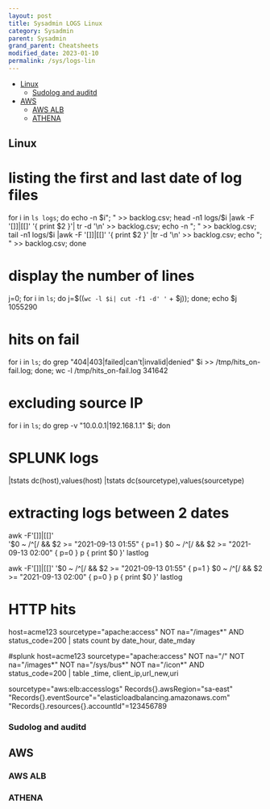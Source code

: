 ```yaml
---
layout: post
title: Sysadmin LOGS Linux
category: Sysadmin
parent: Sysadmin
grand_parent: Cheatsheets
modified_date: 2023-01-10
permalink: /sys/logs-lin
---
```


<!-- vscode-markdown-toc -->
* [Linux](#Linux)
	* [Sudolog and auditd](#Sudologandauditd)
* [AWS](#AWS)
	* [AWS ALB](#AWSALB)
	* [ATHENA](#ATHENA)

<!-- vscode-markdown-toc-config
	numbering=false
	autoSave=true
	/vscode-markdown-toc-config -->
<!-- /vscode-markdown-toc -->

## <a name='Linux'></a>Linux

# listing the first and last date of log files 
for i in `ls logs`; do echo -n $i"; " >> backlog.csv; head -n1 logs/$i |awk -F '[]]|[[]' '{ print $2 }'| tr -d '\n' >> backlog.csv; echo -n "; " >> backlog.csv; tail -n1 logs/$i |awk -F '[]]|[[]' '{ print $2 }' |tr -d '\n' >> backlog.csv; echo "; " >> backlog.csv; done

# display the number of lines
j=0; for i in `ls`; do j=$((`wc -l $i| cut -f1 -d' '` + $j)); done; echo $j
1055290

# hits on fail
for i in `ls`; do grep "404\|403\|failed\|can't\|invalid\|denied" $i >> /tmp/hits_on-fail.log; done; wc -l /tmp/hits_on-fail.log
341642

# excluding source IP
for i in `ls`; do grep -v "10.0.0.1\|192.168.1.1" $i; don

# SPLUNK logs
|tstats dc(host),values(host)
|tstats dc(sourcetype),values(sourcetype)

# extracting logs between 2 dates
awk -F'[]]|[[]' \
  '$0 ~ /^\[/ && $2 >= "2021-09-13 01:55" { p=1 }
   $0 ~ /^\[/ && $2 >= "2021-09-13 02:00" { p=0 }
                                        p { print $0 }' lastlog

awk -F'[]]|[[]' '$0 ~ /^\[/ && $2 >= "2021-09-13 01:55" { p=1 } $0 ~ /^\[/ && $2 >= "2021-09-13 02:00" { p=0 } p { print $0 }' lastlog

# HTTP hits
host=acme123 sourcetype="apache:access" NOT na="/images*" AND status_code=200 | stats count by date_hour, date_mday

#splunk 
host=acme123 sourcetype="apache:access" NOT na="/" NOT na="/images*" NOT na="/sys/bus*" NOT na="/icon*" AND status_code=200 | table _time, client_ip,url_new,uri

sourcetype="aws:elb:accesslogs" Records{}.awsRegion="sa-east" "Records{}.eventSource"="elasticloadbalancing.amazonaws.com"
"Records{}.resources{}.accountId"=123456789


### <a name='Sudologandauditd'></a>Sudolog and auditd

## <a name='AWS'></a>AWS

### <a name='AWSALB'></a>AWS ALB

### <a name='ATHENA'></a>ATHENA
